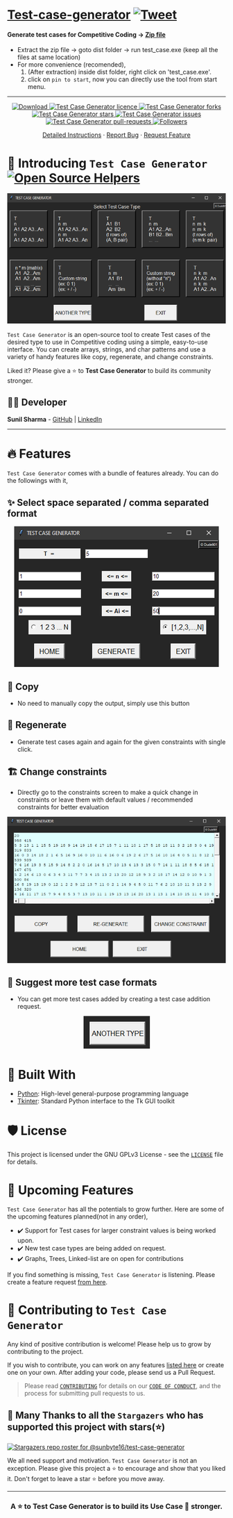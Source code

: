 # [Test-case-generator](https://sunbyte16.github.io/test-case-generator/) [![Tweet](https://img.shields.io/twitter/url/http/shields.io.svg?style=social)](https://twitter.com/intent/tweet?text=Generate%20different%20types%20of%20test%20cases%20using%20Test%20Case%20Generator,%20an%20Open-source%20tool%20to%20create%20test%20cases%20of%20the%20desired%20type%20to%20use%20in%20Competitive%20coding,%20using%20a%20simple,%20easy-to-use%20interface.&url=https://sunbyte16.github.io/test-case-generator/)
#### Generate test cases for Competitive Coding -> [Zip file](https://github.com/sunbyte16/test-case-generator/raw/master/test_case.zip)
* Extract the zip file -> goto dist folder -> run test_case.exe (keep all the files at same location)
* For more convenience (recomended),
  1. (After extraction) inside dist folder, right click on 'test_case.exe'.
  2. click on `pin to start`, now you can directly use the tool from start menu.
-------------------------------
<p align="center">
<a href="https://github.com/sunbyte16/test-case-generator/raw/master/test_case.zip" target="blank">
<img src="https://img.shields.io/github/downloads/sunbyte16/test-case-generator/total?color=white&label=download-zip" alt="Download" />
<a href="https://github.com/sunbyte16/test-case-generator/blob/master/LICENSE" target="blank">
<img src="https://img.shields.io/github/license/sunbyte16/test-case-generator?color=green&style=flat-square" alt="Test Case Generator licence" />
</a>
<a href="https://github.com/sunbyte16/test-case-generator/fork" target="blank">
<img src="https://img.shields.io/github/forks/sunbyte16/test-case-generator?style=flat-square" alt="Test Case Generator forks"/>
</a>
<a href="https://github.com/sunbyte16/test-case-generator/stargazers" target="blank">
<img src="https://img.shields.io/github/stars/sunbyte16/test-case-generator?style=flat-square" alt="Test Case Generator stars"/>
</a>
<a href="https://github.com/sunbyte16/test-case-generator/issues" target="blank">
<img src="https://img.shields.io/github/issues/sunbyte16/test-case-generator?color=white&style=flat-square" alt="Test Case Generator issues"/>
</a>
<a href="https://github.com/sunbyte16/test-case-generator/pulls?q=is%3Apr+is%3Aclosed" target="blank">
<img src="https://img.shields.io/github/issues-pr-closed/sunbyte16/test-case-generator?color=red&style=flat-square" alt="Test Case Generator pull-requests"/>
<a href="https://github.com/sunbyte16?tab=followers" target="blank">
<img src="https://img.shields.io/github/followers/sunbyte16?style=social" alt="Followers"/>
</a>

</p>

<p align="center">
    <a href="https://github.com/sunbyte16/test-case-generator/blob/master/public/README.md">Detailed Instructions</a>
    ·
    <a href="https://github.com/sunbyte16/test-case-generator/issues/new?assignees=&labels=&template=bug_report.md&title=BUG">Report Bug</a>
    ·
    <a href="https://github.com/sunbyte16/test-case-generator/issues/new?assignees=&labels=&template=feature_request.md&title=Feature+request">Request Feature</a>
</p>

# 👋 Introducing `Test Case Generator`  [![Open Source Helpers](https://www.codetriage.com/sunbyte16/test-case-generator/badges/users.svg)](https://www.codetriage.com/sunbyte16/test-case-generator)
<p align="center">
<a href="github.com/sunbyte16/test-case-generator">
        <img src="./public/readme/Home.png" alt="landing" />
    </a></p>


`Test Case Generator` is an open-source tool to create Test cases of the desired type to use in Competitive coding using a simple, easy-to-use interface. You can create arrays, strings, and char patterns and use a variety of handy features like copy, regenerate, and change constraints.

<!--## 💘 Support project - [!["Buy Me A Coffee"](https://www.buymeacoffee.com/assets/img/custom_images/orange_img.png)](https://www.buymeacoffee.com/sunbyte16).-->

Liked it? Please give a ⭐️ to <b>Test Case Generator</b> to build its community stronger.

## 👨‍💻 Developer
**Sunil Sharma** - [GitHub](https://github.com/sunbyte16) | [LinkedIn](https://www.linkedin.com/in/sunil-kumar-bb88bb31a/)

---

# 🔥 Features
`Test Case Generator` comes with a bundle of features already. You can do the followings with it,
## ✨ Select space separated / comma separated format
<p align="center">
        <img src="./public/readme/input_screen.png" alt="landing" />
</p>

## 🎿 Copy
 - No need to manually copy the output, simply use this button

## 🔢 Regenerate
 - Generate test cases again and again for the given constraints with single click.

## 🏗️ Change constraints
 - Directly go to the constraints screen to make a quick change in constraints or leave them with default values / recommended constraints for better evaluation
<p align="center">
        <img src="./public/readme/Output_screen.png" alt="landing" />
</p>


## 📢 Suggest more test case formats
- You can get more test cases added by creating a test case addition request.
<p align="center">
        <img src="./public/readme/suggest_test_case.png" alt="landing" />
</p>

# 🍔 Built With
- [Python](https://python.org/): High-level general-purpose programming language
- [Tkinter](https://docs.python.org/3/library/tkinter.html): Standard Python interface to the Tk GUI toolkit

# 🛡️ License
This project is licensed under the GNU GPLv3 License - see the [`LICENSE`](LICENSE) file for details.

# 🦄 Upcoming Features
`Test Case Generator` has all the potentials to grow further. Here are some of the upcoming features planned(not in any order),

- ✔️ Support for Test cases for larger constraint values is being worked upon.
- ✔️ New test case types are being added on request.
- ✔️ Graphs, Trees, Linked-list are on open for contributions

If you find something is missing, `Test Case Generator` is listening. Please create a feature request [from here](https://github.com/sunbyte16/test-case-generator/issues/new/choose).

# 🤝 Contributing to `Test Case Generator`
Any kind of positive contribution is welcome! Please help us to grow by contributing to the project.

If you wish to contribute, you can work on any features [listed here](https://github.com/sunbyte16/test-case-generator#-upcoming-features) or create one on your own. After adding your code, please send us a Pull Request.

> Please read [`CONTRIBUTING`](CONTRIBUTING.md) for details on our [`CODE OF CONDUCT`](CODE_OF_CONDUCT.md), and the process for submitting pull requests to us.

## 🙏 Many Thanks to all the `Stargazers` who has supported this project with stars(⭐)
[![Stargazers repo roster for @sunbyte16/test-case-generator](https://reporoster.com/stars/dark/sunbyte16/test-case-generator)](https://github.com/sunbyte16/test-case-generator/stargazers)

We all need support and motivation. `Test Case Generator` is not an exception. Please give this project a ⭐️ to encourage and show that you liked it. Don't forget to leave a star ⭐️ before you move away.

---

<h3 align="center">
A ⭐️ to <b>Test Case Generator</b> is to build its Use Case 💪 stronger.
</h3>
